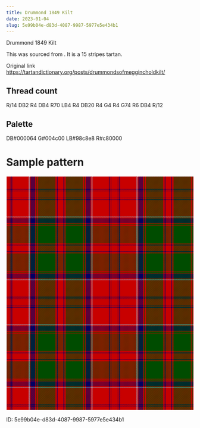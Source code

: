 ```yaml
---
title: Drummond 1849 Kilt
date: 2023-01-04
slug: 5e99b04e-d83d-4087-9987-5977e5e434b1
---
```

Drummond 1849 Kilt

This was sourced from <no value>.  It is a 15 stripes tartan.

Original link https://tartandictionary.org/posts/drummondsofmeggincholdkilt/

## Thread count
R/14 DB2 R4 DB4 R70 LB4 R4 DB20 R4 G4 R4 G74 R6 DB4 R/12

## Palette
DB#000064 G#004c00 LB#98c8e8 R#c80000

# Sample pattern

![Tartan detail](tartan.png "R/14 DB2 R4 DB4 R70 LB4 R4 DB20 R4 G4 R4 G74 R6 DB4 R/12 tartan")

ID: 5e99b04e-d83d-4087-9987-5977e5e434b1